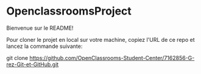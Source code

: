 # OpenclassroomsProject
Bienvenue sur le README!

Pour cloner le projet en local sur votre machine, copiez l'URL de ce repo et lancez la commande suivante:

git clone https://github.com/OpenClassrooms-Student-Center/7162856-G-rez-Git-et-GitHub.git
